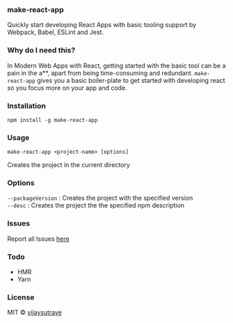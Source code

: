 
### make-react-app
Quickly start developing React Apps with basic tooling support by Webpack, Babel, ESLint and Jest. 

### Why do I need this?

In Modern Web Apps with React, getting started with the basic tool can be a pain in the a\*\*, apart from being time-consuming and redundant. `make-react-app` gives you a basic boiler-plate to get started with developing react so you focus more on your app and code. 

### Installation
`npm install -g make-react-app`

### Usage
`make-react-app <project-name> [options]`

Creates the project in the current directory

### Options
`--packageVersion` : Creates the project with the specified version <br />
`--desc` : Creates the project the the specified npm description

### Issues
Report all Issues [here](https://github.com/vijaysutrave/make-react-app/issues)

### Todo
- HMR
- Yarn

### License 
MIT © [vijaysutrave](https://github.com/vijaysutrave)

